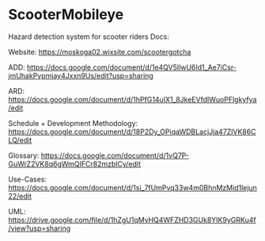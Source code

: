 # ScooterMobileye
Hazard detection system for scooter riders
Docs:

Website:
https://moskoga02.wixsite.com/scootergotcha

ADD:
https://docs.google.com/document/d/1e4QV5IlwU6Id1_Ae7iCsr-jmUhakPypmjay4Jxxn9Us/edit?usp=sharing

ARD:
https://docs.google.com/document/d/1hPfG14uIX1_8JkeEVfdIWuoPFlgkyfya/edit

Schedule + Development Methodology:
https://docs.google.com/document/d/18P2Dy_OPiqaWDBLacjJja47ZlVK86CLQ/edit

Glossary:
https://docs.google.com/document/d/1vQ7P-GuWrZ2VK8q6gWmQIFCr82mzblCy/edit

Use-Cases:
https://docs.google.com/document/d/1si_7fUmPvq33w4m0BhnMzMid1lejun22/edit

UML:
https://drive.google.com/file/d/1hZgU1qMvHQ4WFZHD3GUk8YIK9yGRKu4f/view?usp=sharing
